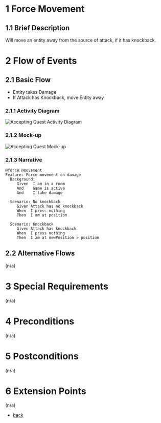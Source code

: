 # 1 Force Movement

## 1.1 Brief Description
Will move an entity away from the source of attack, if it has knockback.

# 2 Flow of Events
## 2.1 Basic Flow
- Entity takes Damage
- If Attack has Knockback, move Entity away

### 2.1.1 Activity Diagram
![Accepting Quest Activity Diagram](https://albgei.github.io/gamedevs/UCs/UC8%20Activity%20Diagram.png)

### 2.1.2 Mock-up
![Accepting Quest Mock-up](https://albgei.github.io/gamedevs/UCs/UC8%20Mark-up.jpg)

### 2.1.3 Narrative
```gherkin
@force @movement
Feature: Force movement on damage
  Background:
     Given  I am in a room
     And    Game is active
     And    I take damage

  Scenario: No knockback
     Given Attack has no knockback
     When  I press nothing
     Then  I am at position

  Scenario: Knockback
     Given Attack has knockback
     When  I press nothing
     Then  I am at newPosition > position
```

## 2.2 Alternative Flows
(n/a)

# 3 Special Requirements
(n/a)

# 4 Preconditions
(n/a)

# 5 Postconditions
(n/a)
 
# 6 Extension Points
(n/a)

- [back](https://albgei.github.io/gamedevs/blog-2021-10-28)




<script src="https://utteranc.es/client.js"
        repo="albgei/gamedevs"
        issue-term="pathname"
        label="commentary_"
        theme="github-dark"
        crossorigin="anonymous"
        async>

